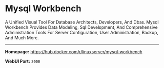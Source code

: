 # Mysql Workbench

A Unified Visual Tool For Database Architects, Developers, And Dbas. Mysql Workbench Provides Data Modeling, Sql Development, And Comprehensive Administration Tools For Server Configuration, User Administration, Backup, And Much More.

---

**Homepage:** https://hub.docker.com/r/linuxserver/mysql-workbench

**WebUI Port:** `3000`